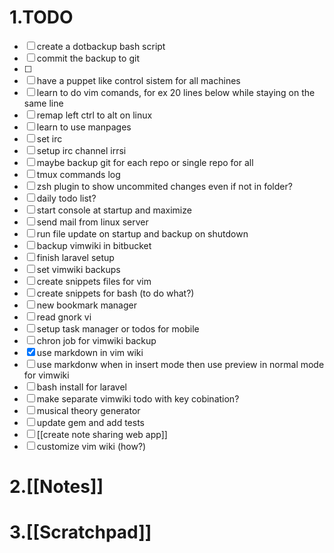 # 1.TODO
* [ ] create a dotbackup bash script
* [ ] commit the backup to git
* [ ] 
* [ ] have a puppet like control sistem for all machines
* [ ] learn to do vim comands, for ex 20 lines below while staying on the same line
* [ ] remap left ctrl to alt on linux
* [ ] learn to use manpages
* [ ] set irc
* [ ] setup irc channel irrsi
* [ ] maybe backup git for each repo or single repo for all
* [ ] tmux commands log
* [ ] zsh plugin to show uncommited changes even if not in folder?
* [ ] daily todo list?
* [ ] start console at startup and maximize
* [ ] send mail from linux server
* [ ] run file update on startup and backup on shutdown
* [ ] backup vimwiki in bitbucket
* [ ] finish laravel setup
* [ ] set vimwiki backups
* [ ] create snippets files for vim
* [ ] create snippets for bash (to do what?)
* [ ] new bookmark manager
* [ ] read gnork vi
* [ ] setup task manager or todos for mobile
* [ ] chron job for vimwiki backup
* [x] use markdown in vim wiki
* [ ] use markdonw when in insert mode then use preview in normal mode for vimwiki
* [ ] bash install for laravel
* [ ] make separate vimwiki todo with key cobination?
* [ ] musical theory generator
* [ ] update gem and add tests
* [ ] [[create note sharing web app]]
* [ ] customize vim wiki (how?)

# 2.[[Notes]]

# 3.[[Scratchpad]]
